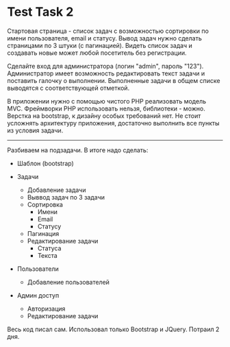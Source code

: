 # Test Task 2

Стартовая страница - список задач с возможностью сортировки по имени пользователя, email и статусу.
Вывод задач нужно сделать страницами по 3 штуки (с пагинацией).
Видеть список задач и создавать новые может любой посетитель без регистрации.

Сделайте вход для администратора (логин "admin", пароль "123").
Администратор имеет возможность редактировать текст задачи и поставить галочку о выполнении.
Выполненные задачи в общем списке выводятся с соответствующей отметкой.

В приложении нужно с помощью чистого PHP реализовать модель MVC.
Фреймворки PHP использовать нельзя, библиотеки - можно. Верстка на bootstrap, к дизайну особых требований нет.
Не стоит усложнять архитектуру приложения, достаточно выполнить все пункты из условия задачи.

------------------

Разбиваем на подзадачи.
В итоге надо сделать:

- Шаблон (bootstrap)

- Задачи
  - Добавление задачи
  - Выввод задач по 3 задачи
  - Сортировка
    - Имени
    - Email
    - Статусу
  - Пагинация
  - Редактирование задачи
    - Статуса
    - Текста
- Пользователи
  - Добавление пользователей
- Админ доступ
  - Авторизация
  - Редактирование задачи

Весь код писал сам. Использовал только Bootstrap и JQuery.
Потраил 2 дня.
